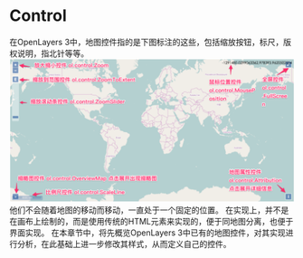 # Control
 在OpenLayers 3中，地图控件指的是下图标注的这些，包括缩放按钮，标尺，版权说明，指北针等等。 
 ![地图控件](../img/03-01-annotation.png)
 他们不会随着地图的移动而移动，一直处于一个固定的位置。 在实现上，并不是在画布上绘制的，而是使用传统的HTML元素来实现的，便于同地图分离，也便于界面实现。 在本章节中，将先概览OpenLayers 3中已有的地图控件，对其实现进行分析，在此基础上进一步修改其样式，从而定义自己的控件。

 